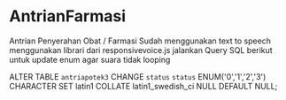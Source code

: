 # AntrianFarmasi

Antrian Penyerahan Obat / Farmasi
Sudah menggunakan text to speech menggunakan librari dari responsivevoice.js
jalankan Query SQL berikut untuk update enum agar suara tidak looping

ALTER TABLE `antriapotek3` CHANGE `status` `status` ENUM('0','1','2','3') CHARACTER SET latin1 COLLATE latin1_swedish_ci NULL DEFAULT NULL;
